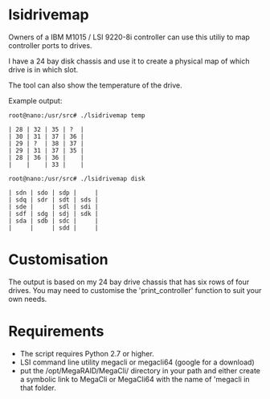 lsidrivemap
===========


Owners of a IBM M1015 / LSI 9220-8i controller can use this utiliy to map
controller ports to drives. 

I have a 24 bay disk chassis and use it to create a physical map of which 
drive is in which slot. 

The tool can also show the temperature of the drive.

Example output:

    root@nano:/usr/src# ./lsidrivemap temp

    | 28 | 32 | 35 | ?  |
    | 30 | 31 | 37 | 36 |
    | 29 | ?  | 38 | 37 |
    | 29 | 31 | 37 | 35 |
    | 28 | 36 | 36 |    |
    |    |    | 33 |    |

    root@nano:/usr/src# ./lsidrivemap disk

    | sdn | sdo | sdp |     |
    | sdq | sdr | sdt | sds |
    | sde |     | sdl | sdi |
    | sdf | sdg | sdj | sdk |
    | sda | sdb | sdc |     |
    |     |     | sdd |     |

Customisation
=============

The output is based on my 24 bay drive chassis that has
six rows of four drives. You may need to customise the
'print_controller' function to suit your own needs. 

Requirements
============
- The script requires Python 2.7 or higher.
- LSI command line utility megacli or megacli64 (google for a download)
- put the /opt/MegaRAID/MegaCli/ directory in your path and either create
a symbolic link to MegaCli or MegaCli64 with the name of 'megacli in that folder.


